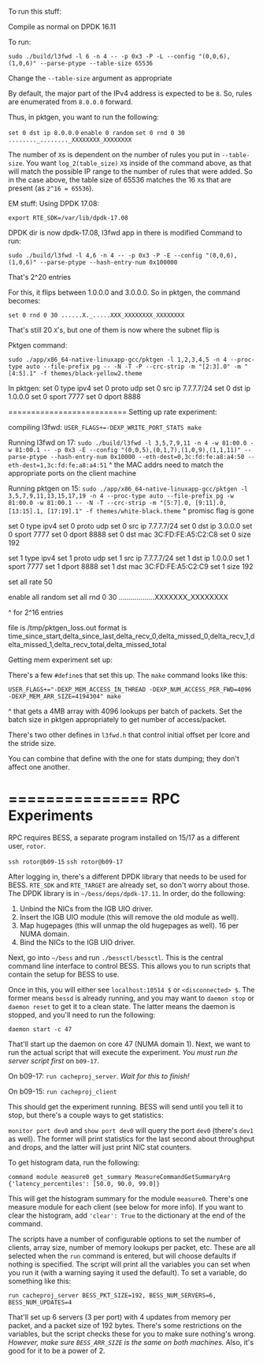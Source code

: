To run this stuff:

Compile as normal on DPDK 16.11

To run:

`sudo ./build/l3fwd -l 6 -n 4 -- -p 0x3 -P -L --config "(0,0,6),(1,0,6)" --parse-ptype --table-size 65536`

Change the `--table-size` argument as appropriate

By default, the major part of the IPv4 address is expected to be `8`. So, rules are enumerated from `8.0.0.0` forward.

Thus, in pktgen, you want to run the following:

`set 0 dst ip 8.0.0.0`
`enable 0 random`
`set 0 rnd 0 30 ........_........_XXXXXXXX_XXXXXXXX`

The number of `X`s is dependent on the number of rules you put in `--table-size`. You want `log_2(table_size)` `X`s inside of the command above, as that will match the possible IP range to the number of rules that were added. So in the case above, the table size of 65536 matches the 16 `X`s that are present (as `2^16 = 65536`).



EM stuff:
Using DPDK 17.08:

`export RTE_SDK=/var/lib/dpdk-17.08`

DPDK dir is now dpdk-17.08, l3fwd app in there is modified
Command to run:

`sudo ./build/l3fwd -l 4,6 -n 4 -- -p 0x3 -P -E --config "(0,0,6),(1,0,6)" --parse-ptype --hash-entry-num 0x100000`

That's 2^20 entries

For this, it flips between 1.0.0.0 and 3.0.0.0. So in pktgen, the command becomes:

`set 0 rnd 0 30 ......X._.....XXX_XXXXXXXX_XXXXXXXX`

That's still 20 `X`'s, but one of them is now where the subnet flip is

Pktgen command:

`sudo ./app/x86_64-native-linuxapp-gcc/pktgen -l 1,2,3,4,5 -n 4 --proc-type auto --file-prefix pg -- -N -T -P --crc-strip -m "[2:3].0" -m "[4:5].1" -f themes/black-yellow2.theme`

In pktgen:
set 0 type ipv4
set 0 proto udp
set 0 src ip 7.7.7.7/24
set 0 dst ip 1.0.0.0
set 0 sport 7777
set 0 dport 8888


==========================
Setting up rate experiment:

compiling l3fwd:
`USER_FLAGS+=-DEXP_WRITE_PORT_STATS make`

Running l3fwd on 17:
`sudo ./build/l3fwd -l 3,5,7,9,11 -n 4 -w 81:00.0 -w 81:00.1 -- -p 0x3 -E --config "(0,0,5),(0,1,7),(1,0,9),(1,1,11)" --parse-ptype --hash-entry-num 0x10000 --eth-dest=0,3c:fd:fe:a8:a4:50 --eth-dest=1,3c:fd:fe:a8:a4:51`
^ the MAC addrs need to match the appropriate ports on the client machine

Running pktgen on 15:
`sudo ./app/x86_64-native-linuxapp-gcc/pktgen -l 3,5,7,9,11,13,15,17,19 -n 4 --proc-type auto --file-prefix pg -w 81:00.0 -w 81:00.1 -- -N -T --crc-strip -m "[5:7].0, [9:11].0, [13:15].1, [17:19].1" -f themes/white-black.theme`
^ promisc flag is gone

set 0 type ipv4
set 0 proto udp
set 0 src ip 7.7.7.7/24
set 0 dst ip 3.0.0.0
set 0 sport 7777
set 0 dport 8888
set 0 dst mac 3C:FD:FE:A5:C2:C8
set 0 size 192

set 1 type ipv4
set 1 proto udp
set 1 src ip 7.7.7.7/24
set 1 dst ip 1.0.0.0
set 1 sport 7777
set 1 dport 8888
set 1 dst mac 3C:FD:FE:A5:C2:C9
set 1 size 192

set all rate 50

enable all random
set all rnd 0 30 ........_........._.XXXXXXX_XXXXXXXX

^ for 2^16 entries

file is /tmp/pktgen_loss.out
format is time_since_start,delta_since_last,delta_recv_0,delta_missed_0,delta_recv_1,delta_missed_1,delta_recv_total,delta_missed_total


Getting mem experiment set up:

There's a few `#define`s that set this up. The `make` command looks like this:

`USER_FLAGS+="-DEXP_MEM_ACCESS_IN_THREAD -DEXP_NUM_ACCESS_PER_FWD=4096 -DEXP_MEM_ARR_SIZE=4194304" make`

^ that gets a 4MB array with 4096 lookups per batch of packets. Set the batch size in pktgen appropriately to get number of access/packet.

There's two other defines in `l3fwd.h` that control initial offset per lcore and the stride size.

You can combine that define with the one for stats dumping; they don't affect one another.




===============
RPC Experiments
===============
RPC requires BESS, a separate program installed on 15/17 as a different user, `rotor`.

`ssh rotor@b09-15`
`ssh rotor@b09-17`

After logging in, there's a different DPDK library that needs to be used for BESS.
`RTE_SDK` and `RTE_TARGET` are already set, so don't worry about those.
The DPDK library is in `~/bess/deps/dpdk-17.11`.
In order, do the following:

1. Unbind the NICs from the IGB UIO driver.
2. Insert the IGB UIO module (this will remove the old module as well).
3. Map hugepages (this will unmap the old hugepages as well). 16 per NUMA domain.
4. Bind the NICs to the IGB UIO driver.

Next, go into `~/bess` and run `./bessctl/bessctl`.
This is the central command line interface to control BESS.
This allows you to run scripts that contain the setup for BESS to use.

Once in this, you will either see `localhost:10514 $` or `<disconnected> $`.
The former means `bessd` is already running, and you may want to `daemon stop` or `daemon reset` to get it to a clean state.
The latter means the daemon is stopped, and you'll need to run the following:

`daemon start -c 47`

That'll start up the daemon on core 47 (NUMA domain 1).
Next, we want to run the actual script that will execute the experiment.
_You must run the server script first_ on `b09-17`.

On b09-17: `run cacheproj_server`. *Wait for this to finish!*

On b09-15: `run cacheproj_client`

This should get the experiment running. BESS will send until you tell it to stop, but there's a couple ways to get statistics:

`monitor port dev0` and `show port dev0` will query the port `dev0` (there's `dev1` as well).
The former will print statistics for the last second about throughput and drops, and the latter will just print NIC stat counters.

To get histogram data, run the following:

`command module measure0 get_summary MeasureCommandGetSummaryArg {'latency_percentiles': [50.0, 90.0, 99.0]}`

This will get the histogram summary for the module `measure0`. There's one measure module for each client (see below for more info).
If you want to clear the histogram, add `'clear': True` to the dictionary at the end of the command.

The scripts have a number of configurable options to set the number of clients, array size, number of memory lookups per packet, etc.
These are all selected when the `run` command is entered, but will choose defaults if nothing is specified.
The script will print all the variables you can set when you run it (with a warning saying it used the default).
To set a variable, do something like this:

`run cacheproj_server BESS_PKT_SIZE=192, BESS_NUM_SERVERS=6, BESS_NUM_UPDATES=4`

That'll set up 6 servers (3 per port) with 4 updates from memory per packet, and a packet size of 192 bytes.
There's some restrictions on the variables, but the script checks these for you to make sure nothing's wrong.
_However, make sure `BESS_ARR_SIZE` is the same on both machines._ Also, it's good for it to be a power of 2.

